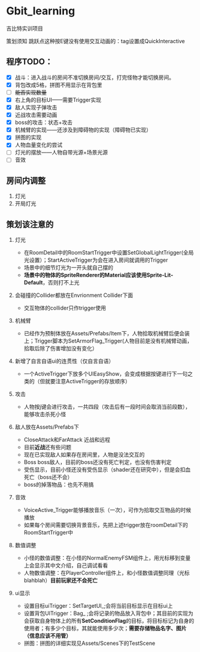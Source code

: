# Gbit_learning
吉比特实训项目

策划须知
跳跃点这种按E键没有使用交互动画的：tag设置成QuickInteractive

## 程序TODO：
- [x] 战斗：进入战斗的房间不准切换房间/交互，打完怪物才能切换房间。
- [x] 背包改成5格，拼图不用显示在背包里
- [ ] ~~能否实现数量~~
- [x] 右上角的目标UI——需要Trigger实现
- [x] 敌人实现子弹攻击
- [x] 近战攻击需要动画
- [x] boss的攻击：状态+攻击
- [x] 机械臂的实现——还涉及到障碍物的实现（障碍物已实现）
- [x] 拼图的实现
- [x] 人物血量变化的尝试
- [ ] 灯光的摆放——人物自带光源+场景光源
- [ ] 音效

## 房间内调整
1. 灯光
2. 开局灯光

## 策划该注意的
1. 灯光
	- 在RoomDetail中的RoomStartTrigger中设置SetGlobalLightTrigger(全局光设置）；StartActiveTrigger为会在进入房间就调用的Trigger
	- 场景中的细节灯光为一开头就自己摆的
	- **场景中的物体的SpriteRenderer的Material应该使用Sprite-Lit-Default**，否则打不上光
2. 会碰撞的Collider都放在Envrionment Collider下面
	- 交互物体的collider只作trigger使用
3. 机械臂
	- 已经作为预制体放在Assets/Prefabs/Item下，人物拾取机械臂后便会装上；Trigger脚本为SetArmorFlag_Trigger(人物目前是没有机械臂动画，拾取后除了伤害增加没有变化）
4. 新增了自言自语ui的连贯性（仅自言自语）
	- 一个ActiveTrigger下放多个UIEasyShow，会变成根据按键进行下一句之类的（但就要注意ActiveTrigger的存放顺序）
5. 攻击
	- 人物按j键会进行攻击，一共四段（攻击后有一段时间会取消当前段数），能够攻击杀死小怪
6. 敌人放在Assets/Prefabs下
	- CloseAttack和FarAttack 近战和远程
	- 目前**近战**还有些问题
	- 现在已实现敌人如果存在房间里，人物是没法交互的
	- Boss boss敌人，目前的boss还没有死亡判定，也没有伤害判定
	- 受伤显示，目前小怪还没有受伤显示（shader还在研究中），但是会扣血死亡（boss还不会）
	- boss的掉落物品：也先不用搞

7. 音效
	- VoiceActive_Trigger能够播放音乐（一次），可作为拾取交互物品的时候播放
	- 如果每个房间需要切换背景音乐，先把上述trigger放在roomDetail下的RoomStartTrigger中
8. 数值调整
	- 小怪的数值调整：在小怪的NormalEnemyFSM组件上，用光标移到变量上会显示其中文介绍，自己调试看看
	- 人物数值调整：在PlayerController组件上，和小怪数值调整同理（光标blahblah）**目前玩家还不会死亡**
9. ui显示
	- 设置目标uiTrigger：SetTargetUI_;会将当前目标显示在目标ui上
	- 设置背包UITrigger：Bag_   ;会将记录的物品放入背包中；其目前的实现为会获取自身物体上的所有**SetConditionFlag**的目标，将目标标记为自身的使用者；有多少个目标，其就能使用多少次；**需要存储物品名字、图片（信息应该不用管）**
	- 拼图：拼图的详细实现见Assets/Scenes下的TestScene
